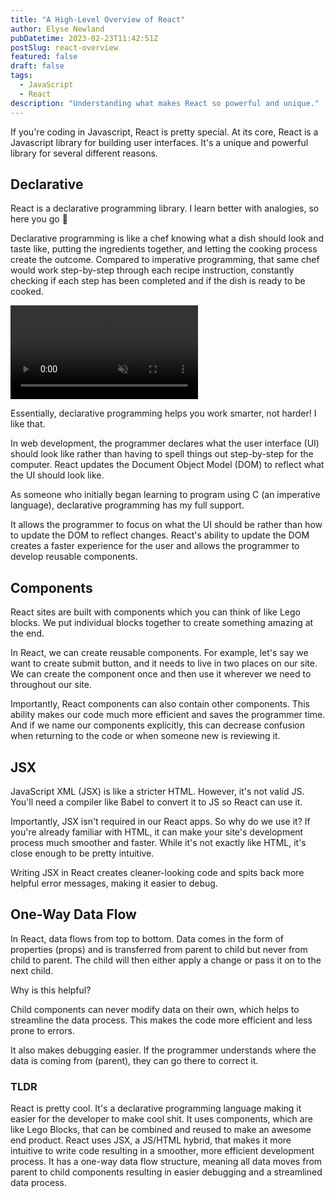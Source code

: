 ```yaml
---
title: "A High-Level Overview of React"
author: Elyse Newland
pubDatetime: 2023-02-23T11:42:51Z
postSlug: react-overview
featured: false
draft: false
tags:
  - JavaScript
  - React
description: "Understanding what makes React so powerful and unique."
---
```


If you're coding in Javascript, React is pretty special. At its core, React is a Javascript library for building user interfaces. It's a unique and powerful library for several different reasons.

## Declarative

React is a declarative programming library. I learn better with analogies, so here you go 🙂

Declarative programming is like a chef knowing what a dish should look and taste like, putting the ingredients together, and letting the cooking process create the outcome. Compared to imperative programming, that same chef would work step-by-step through each recipe instruction, constantly checking if each step has been completed and if the dish is ready to be cooked.

<video class="w-full h-auto" autoplay loop muted playsinline aria-describedby="video-caption">
    <source src="https://media.giphy.com/media/K7txBCu1lvLTW/giphy.mp4" type="video/mp4">
    <div id="video-caption" class="sr-only">The Swedish Chef from The Muppet Show cooking.</div>
</video>

Essentially, declarative programming helps you work smarter, not harder! I like that.

In web development, the programmer declares what the user interface (UI) should look like rather than having to spell things out step-by-step for the computer. React updates the Document Object Model (DOM) to reflect what the UI should look like.

As someone who initially began learning to program using C (an imperative language), declarative programming has my full support.

It allows the programmer to focus on what the UI should be rather than how to update the DOM to reflect changes. React's ability to update the DOM creates a faster experience for the user and allows the programmer to develop reusable components.

## Components

React sites are built with components which you can think of like Lego blocks. We put individual blocks together to create something amazing at the end.

In React, we can create reusable components. For example, let's say we want to create submit button, and it needs to live in two places on our site. We can create the component once and then use it wherever we need to throughout our site.

Importantly, React components can also contain other components. This ability makes our code much more efficient and saves the programmer time. And if we name our components explicitly, this can decrease confusion when returning to the code or when someone new is reviewing it.

## JSX

JavaScript XML (JSX) is like a stricter HTML. However, it's not valid JS. You'll need a compiler like Babel to convert it to JS so React can use it.

Importantly, JSX isn't required in our React apps. So why do we use it? If you're already familiar with HTML, it can make your site's development process much smoother and faster. While it's not exactly like HTML, it's close enough to be pretty intuitive.

Writing JSX in React creates cleaner-looking code and spits back more helpful error messages, making it easier to debug.

## One-Way Data Flow

In React, data flows from top to bottom. Data comes in the form of properties (props) and is transferred from parent to child but never from child to parent.
The child will then either apply a change or pass it on to the next child.

Why is this helpful?

Child components can never modify data on their own, which helps to streamline the data process. This makes the code more efficient and less prone to errors.

It also makes debugging easier. If the programmer understands where the data is coming from (parent), they can go there to correct it.

### TLDR

React is pretty cool. It's a declarative programming language making it easier for the developer to make cool shit. It uses components, which are like Lego Blocks, that can be combined and reused to make an awesome end product. React uses JSX, a JS/HTML hybrid, that makes it more intuitive to write code resulting in a smoother, more efficient development process. It has a one-way data flow structure, meaning all data moves from parent to child components resulting in easier debugging and a streamlined data process.

